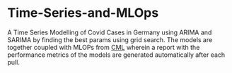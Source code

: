 # Time-Series-and-MLOps

A Time Series Modelling of Covid Cases in Germany using ARIMA and SARIMA by finding the best params using grid search. The models are together coupled with MLOPs from [CML](https://cml.dev/) wherein a report with the performance metrics of the models are generated automatically after each pull.


